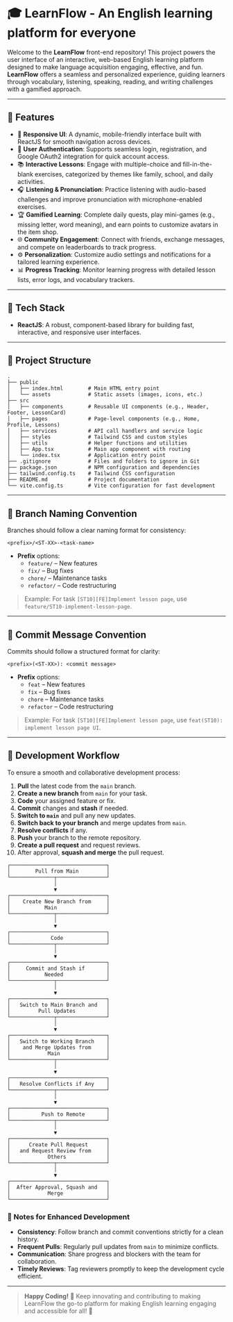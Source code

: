 # 🎓 LearnFlow - An English learning platform for everyone

Welcome to the **LearnFlow** front-end repository! This project powers the user interface of an interactive, web-based English learning platform designed to make language acquisition engaging, effective, and fun. **LearnFlow** offers a seamless and personalized experience, guiding learners through vocabulary, listening, speaking, reading, and writing challenges with a gamified approach.

---

## 🌟 Features

- 📱 **Responsive UI**: A dynamic, mobile-friendly interface built with ReactJS for smooth navigation across devices.
- 🔐 **User Authentication**: Supports seamless login, registration, and Google OAuth2 integration for quick account access.
- 📚 **Interactive Lessons**: Engage with multiple-choice and fill-in-the-blank exercises, categorized by themes like family, school, and daily activities.
- 🎧 **Listening & Pronunciation**: Practice listening with audio-based challenges and improve pronunciation with microphone-enabled exercises.
- 🏆 **Gamified Learning**: Complete daily quests, play mini-games (e.g., missing letter, word meaning), and earn points to customize avatars in the item shop.
- 🌐 **Community Engagement**: Connect with friends, exchange messages, and compete on leaderboards to track progress.
- ⚙️ **Personalization**: Customize audio settings and notifications for a tailored learning experience.
- 📊 **Progress Tracking**: Monitor learning progress with detailed lesson lists, error logs, and vocabulary trackers.

---

## 🚀 Tech Stack

- **ReactJS**: A robust, component-based library for building fast, interactive, and responsive user interfaces.

---

## 📂 Project Structure

```plaintext
.
├── public
│   ├── index.html        # Main HTML entry point
│   └── assets            # Static assets (images, icons, etc.)
├── src
│   ├── components        # Reusable UI components (e.g., Header, Footer, LessonCard)
│   ├── pages             # Page-level components (e.g., Home, Profile, Lessons)
│   ├── services          # API call handlers and service logic
│   ├── styles            # Tailwind CSS and custom styles
│   ├── utils             # Helper functions and utilities
│   ├── App.tsx           # Main app component with routing
│   └── index.tsx         # Application entry point
├── .gitignore            # Files and folders to ignore in Git
├── package.json          # NPM configuration and dependencies
├── tailwind.config.ts    # Tailwind CSS configuration
├── README.md             # Project documentation
└── vite.config.ts        # Vite configuration for fast development
```

---

## 📂 Branch Naming Convention

Branches should follow a clear naming format for consistency:

```plaintext
<prefix>/<ST-XX>-<task-name>
```

- **Prefix** options:
  - `feature/` – New features
  - `fix/` – Bug fixes
  - `chore/` – Maintenance tasks
  - `refactor/` – Code restructuring

> Example: For task `[ST10][FE]Implement lesson page`, use `feature/ST10-implement-lesson-page`.

---

## 💾 Commit Message Convention

Commits should follow a structured format for clarity:

```plaintext
<prefix>(<ST-XX>): <commit message>
```

- **Prefix** options:
  - `feat` – New features
  - `fix` – Bug fixes
  - `chore` – Maintenance tasks
  - `refactor` – Code restructuring

> Example: For task `[ST10][FE]Implement lesson page`, use `feat(ST10): implement lesson page UI`.

---

## 🔄 Development Workflow

To ensure a smooth and collaborative development process:

1. **Pull** the latest code from the `main` branch.
2. **Create a new branch** from `main` for your task.
3. **Code** your assigned feature or fix.
4. **Commit** changes and **stash** if needed.
5. **Switch to `main`** and pull any new updates.
6. **Switch back to your branch** and merge updates from `main`.
7. **Resolve conflicts** if any.
8. **Push** your branch to the remote repository.
9. **Create a pull request** and request reviews.
10. After approval, **squash and merge** the pull request.

```plaintext
┌───────────────────────────────┐
│        Pull from Main         │
└──────────────┬────────────────┘
               │
               ▼
┌───────────────────────────────┐
│    Create New Branch from     │
│           Main                │
└──────────────┬────────────────┘
               │
               ▼
┌───────────────────────────────┐
│             Code              │
└──────────────┬────────────────┘
               │
               ▼
┌───────────────────────────────┐
│     Commit and Stash if       │
│           Needed              │
└──────────────┬────────────────┘
               │
               ▼
┌───────────────────────────────┐
│   Switch to Main Branch and   │
│         Pull Updates          │
└──────────────┬────────────────┘
               │
               ▼
┌───────────────────────────────┐
│   Switch to Working Branch    │
│    and Merge Updates from     │
│            Main               │
└──────────────┬────────────────┘
               │
               ▼
┌───────────────────────────────┐
│   Resolve Conflicts if Any    │
└──────────────┬────────────────┘
               │
               ▼
┌───────────────────────────────┐
│          Push to Remote       │
└──────────────┬────────────────┘
               │
               ▼
┌───────────────────────────────┐
│      Create Pull Request      │
│   and Request Review from     │
│            Others             │
└──────────────┬────────────────┘
               │
               ▼
┌───────────────────────────────┐
│  After Approval, Squash and   │
│            Merge              │
└───────────────────────────────┘
```

### 📌 Notes for Enhanced Development
- **Consistency**: Follow branch and commit conventions strictly for a clean history.
- **Frequent Pulls**: Regularly pull updates from `main` to minimize conflicts.
- **Communication**: Share progress and blockers with the team for collaboration.
- **Timely Reviews**: Tag reviewers promptly to keep the development cycle efficient.

---

> **Happy Coding!** 🎉 Keep innovating and contributing to making LearnFlow the go-to platform for making English learning engaging and accessible for all! 🚀
